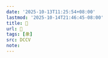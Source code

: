 ```yaml
---
date: '2025-10-13T11:25:54+08:00'
lastmod: '2025-10-14T21:46:45-08:00'
title: 󰋈
url: 󰋈
tags: [彖]
src: DCCV
note:
---
```


